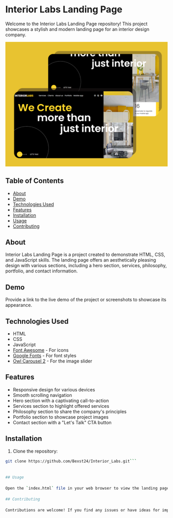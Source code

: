 # Interior Labs Landing Page

Welcome to the Interior Labs Landing Page repository! This project showcases a stylish and modern landing page for an interior design company.

![Interior Labs](images/interiorlabs.png)


## Table of Contents

- [About](#about)
- [Demo](#demo)
- [Technologies Used](#technologies-used)
- [Features](#features)
- [Installation](#installation)
- [Usage](#usage)
- [Contributing](#contributing)

## About

Interior Labs Landing Page is a project created to demonstrate HTML, CSS, and JavaScript skills. The landing page offers an aesthetically pleasing design with various sections, including a hero section, services, philosophy, portfolio, and contact information.

## Demo

Provide a link to the live demo of the project or screenshots to showcase its appearance.

## Technologies Used

- HTML
- CSS
- JavaScript
- [Font Awesome](https://fontawesome.com/) - For icons
- [Google Fonts](https://fonts.google.com/) - For font styles
- [Owl Carousel 2](https://owlcarousel2.github.io/OwlCarousel2/) - For the image slider

## Features

- Responsive design for various devices
- Smooth scrolling navigation
- Hero section with a captivating call-to-action
- Services section to highlight offered services
- Philosophy section to share the company's principles
- Portfolio section to showcase project images
- Contact section with a "Let's Talk" CTA button

## Installation

1. Clone the repository:
```bash
git clone https://github.com/Bexst24/Interior_Labs.git```


## Usage

Open the `index.html` file in your web browser to view the landing page.

## Contributing

Contributions are welcome! If you find any issues or have ideas for improvements, please open an issue or submit a pull request.


